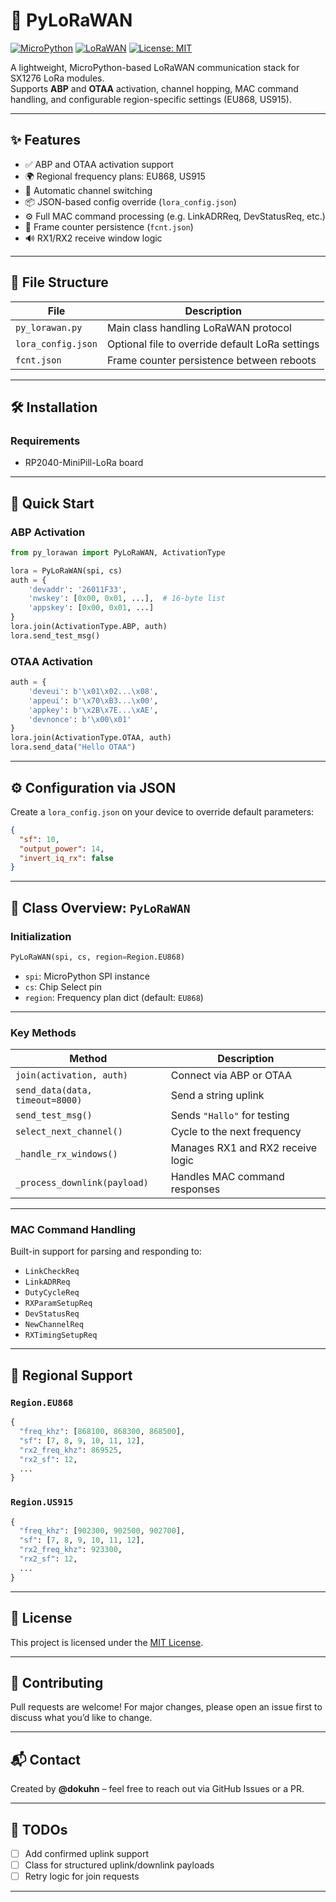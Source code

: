 # 📡 PyLoRaWAN

[![MicroPython](https://img.shields.io/badge/platform-MicroPython-blue.svg)](https://micropython.org/)
[![LoRaWAN](https://img.shields.io/badge/protocol-LoRaWAN-orange.svg)](https://lora-alliance.org/)
[![License: MIT](https://img.shields.io/badge/license-MIT-green.svg)](LICENSE)

A lightweight, MicroPython-based LoRaWAN communication stack for SX1276 LoRa modules.  
Supports **ABP** and **OTAA** activation, channel hopping, MAC command handling, and configurable region-specific settings (EU868, US915).

---

## ✨ Features

- ✅ ABP and OTAA activation support
- 🌍 Regional frequency plans: EU868, US915
- 🔄 Automatic channel switching
- 📦 JSON-based config override (`lora_config.json`)
- ⚙️ Full MAC command processing (e.g. LinkADRReq, DevStatusReq, etc.)
- 💾 Frame counter persistence (`fcnt.json`)
- 🔊 RX1/RX2 receive window logic

---

## 📁 File Structure

| File              | Description                                      |
|-------------------|--------------------------------------------------|
| `py_lorawan.py`   | Main class handling LoRaWAN protocol             |
| `lora_config.json`| Optional file to override default LoRa settings |
| `fcnt.json`       | Frame counter persistence between reboots        |

---

## 🛠 Installation

### Requirements

- RP2040-MiniPill-LoRa board

---

## 🚀 Quick Start

### ABP Activation

```python
from py_lorawan import PyLoRaWAN, ActivationType

lora = PyLoRaWAN(spi, cs)
auth = {
    'devaddr': '26011F33',
    'nwskey': [0x00, 0x01, ...],  # 16-byte list
    'appskey': [0x00, 0x01, ...]
}
lora.join(ActivationType.ABP, auth)
lora.send_test_msg()
```

### OTAA Activation

```python
auth = {
    'deveui': b'\x01\x02...\x08',
    'appeui': b'\x70\xB3...\x00',
    'appkey': b'\x2B\x7E...\xAE',
    'devnonce': b'\x00\x01'
}
lora.join(ActivationType.OTAA, auth)
lora.send_data("Hello OTAA")
```

---

## ⚙️ Configuration via JSON

Create a `lora_config.json` on your device to override default parameters:

```json
{
  "sf": 10,
  "output_power": 14,
  "invert_iq_rx": false
}
```

---

## 🧩 Class Overview: `PyLoRaWAN`

### Initialization

```python
PyLoRaWAN(spi, cs, region=Region.EU868)
```

- `spi`: MicroPython SPI instance
- `cs`: Chip Select pin
- `region`: Frequency plan dict (default: `EU868`)

---

### Key Methods

| Method | Description |
|--------|-------------|
| `join(activation, auth)` | Connect via ABP or OTAA |
| `send_data(data, timeout=8000)` | Send a string uplink |
| `send_test_msg()` | Sends `"Hallo"` for testing |
| `select_next_channel()` | Cycle to the next frequency |
| `_handle_rx_windows()` | Manages RX1 and RX2 receive logic |
| `_process_downlink(payload)` | Handles MAC command responses |

---

### MAC Command Handling

Built-in support for parsing and responding to:
- `LinkCheckReq`
- `LinkADRReq`
- `DutyCycleReq`
- `RXParamSetupReq`
- `DevStatusReq`
- `NewChannelReq`
- `RXTimingSetupReq`

---

## 🧠 Regional Support

### `Region.EU868`
```python
{
  "freq_khz": [868100, 868300, 868500],
  "sf": [7, 8, 9, 10, 11, 12],
  "rx2_freq_khz": 869525,
  "rx2_sf": 12,
  ...
}
```

### `Region.US915`
```python
{
  "freq_khz": [902300, 902500, 902700],
  "sf": [7, 8, 9, 10, 11, 12],
  "rx2_freq_khz": 923300,
  "rx2_sf": 12,
  ...
}
```

---

## 📜 License

This project is licensed under the [MIT License](LICENSE).

---

## 🤝 Contributing

Pull requests are welcome! For major changes, please open an issue first to discuss what you’d like to change.

---

## 📬 Contact

Created by **@dokuhn** – feel free to reach out via GitHub Issues or a PR.

---

## 🧪 TODOs

- [ ] Add confirmed uplink support
- [ ] Class for structured uplink/downlink payloads
- [ ] Retry logic for join requests

---